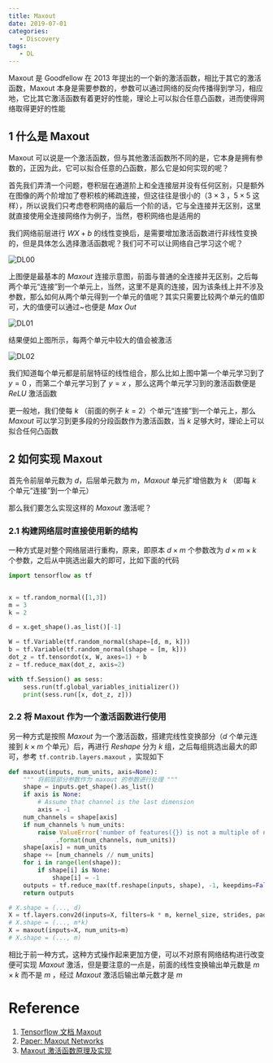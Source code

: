 ```yaml
---
title: Maxout
date: 2019-07-01
categories:
   - Discovery
tags:
   - DL
---
```


Maxout 是 Goodfellow 在 2013 年提出的一个新的激活函数，相比于其它的激活函数，Maxout 本身是需要参数的，参数可以通过网络的反向传播得到学习，相应地，它比其它激活函数有着更好的性能，理论上可以拟合任意凸函数，进而使得网络取得更好的性能

<!-- more -->

## 1 什么是 Maxout

Maxout 可以说是一个激活函数，但与其他激活函数所不同的是，它本身是拥有参数的，正因为此，它可以拟合任意的凸函数，那么它是如何实现的呢？

首先我们弄清一个问题，卷积层在通道阶上和全连接层并没有任何区别，只是额外在图像的两个阶增加了卷积核的稀疏连接，但这往往是很小的（$3 \times 3$ ，$5 \times 5$ 这样），所以说我们只考虑卷积网络的最后一个阶的话，它与全连接并无区别，这里就直接使用全连接网络作为例子，当然，卷积网络也是适用的

我们网络前层进行 $WX + b$ 的线性变换后，是需要增加激活函数进行非线性变换的，但是具体怎么选择激活函数呢？我们可不可以让网络自己学习这个呢？

![DL00](../Images/DL00.png)

上图便是最基本的 $Maxout$ 连接示意图，前面与普通的全连接并无区别，之后每两个单元“连接”到一个单元上，当然，这里不是真的连接，因为该条线上并不涉及参数，那么如何从两个单元得到一个单元的值呢？其实只需要比较两个单元的值即可，大的值便可以通过~也便是 $Max\ Out$

![DL01](../Images/DL01.png)

结果便如上图所示，每两个单元中较大的值会被激活

![DL02](../Images/DL02.png)

我们知道每个单元都是前层特征的线性组合，那么比如上图中第一个单元学习到了 $y = 0$ ，而第二个单元学习到了 $y = x$ ，那么这两个单元学习到的激活函数便是 $ReLU$ 激活函数

更一般地，我们使每 $k$ （前面的例子 $k = 2$）个单元“连接”到一个单元上，那么 $Maxout$ 可以学习到更多段的分段函数作为激活函数，当 $k$ 足够大时，理论上可以拟合任何凸函数

## 2 如何实现 Maxout

首先令前层单元数为 $d$，后层单元数为 $m$，$Maxout$ 单元扩增倍数为 $k$ （即每 $k$ 个单元“连接”到一个单元）

那么我们要怎么实现这样的 $Maxout$ 激活呢？

### 2.1 构建网络层时直接使用新的结构

一种方式是对整个网络层进行重构，原来，即原本 $d \times m$ 个参数改为 $d \times m \times k$ 个参数，之后从中挑选出最大的即可，比如下面的代码

```Python
import tensorflow as tf


x = tf.random_normal([1,3])
m = 3
k = 2

d = x.get_shape().as_list()[-1]

W = tf.Variable(tf.random_normal(shape=[d, m, k]))
b = tf.Variable(tf.random_normal(shape = [m, k]))
dot_z = tf.tensordot(x, W, axes=1) + b
z = tf.reduce_max(dot_z, axis=2)

with tf.Session() as sess:
    sess.run(tf.global_variables_initializer())
    print(sess.run([x, dot_z, z]))
```

### 2.2 将 Maxout 作为一个激活函数进行使用

另一种方式是按照 $Maxout$ 为一个激活函数，搭建完线性变换部分（$d$ 个单元连接到 $k \times m$ 个单元）后，再进行 $Reshape$ 分为 $k$ 组，之后每组挑选出最大的即可，参考 `tf.contrib.layers.maxout` ，实现如下

```python
def maxout(inputs, num_units, axis=None):
    """ 将前层部分参数作为 maxout 的参数进行处理 """
    shape = inputs.get_shape().as_list()
    if axis is None:
        # Assume that channel is the last dimension
        axis = -1
    num_channels = shape[axis]
    if num_channels % num_units:
        raise ValueError('number of features({}) is not a multiple of num_units({})'
             .format(num_channels, num_units))
    shape[axis] = num_units
    shape += [num_channels // num_units]
    for i in range(len(shape)):
        if shape[i] is None:
            shape[i] = -1
    outputs = tf.reduce_max(tf.reshape(inputs, shape), -1, keepdims=False)
    return outputs

# X.shape = (..., d)
X = tf.layers.conv2d(inputs=X, filters=k * m, kernel_size, strides, padding)
# X.shape = (..., m*k)
X = maxout(inputs=X, num_units=m)
# X.shape = (..., m)
```

相比于前一种方式，这种方式操作起来更加方便，可以不对原有网络结构进行改变便可实现 $Maxout$ 激活，但是要注意的一点是，前面的线性变换输出单元数是 $m \times k$ 而不是 $m$ ，经过 $Maxout$ 激活后输出单元数才是 $m$

# Reference

1. [Tensorflow 文档 Maxout](https://tensorflow.google.cn/api_docs/python/tf/contrib/layers/maxout?hl=en)
2. [Paper: Maxout Networks](https://arxiv.org/abs/1302.4389)
3. [Maxout 激活函数原理及实现](https://www.jianshu.com/p/710fd5d6d640)
